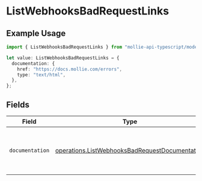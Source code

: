 # ListWebhooksBadRequestLinks

## Example Usage

```typescript
import { ListWebhooksBadRequestLinks } from "mollie-api-typescript/models/operations";

let value: ListWebhooksBadRequestLinks = {
  documentation: {
    href: "https://docs.mollie.com/errors",
    type: "text/html",
  },
};
```

## Fields

| Field                                                                                                            | Type                                                                                                             | Required                                                                                                         | Description                                                                                                      |
| ---------------------------------------------------------------------------------------------------------------- | ---------------------------------------------------------------------------------------------------------------- | ---------------------------------------------------------------------------------------------------------------- | ---------------------------------------------------------------------------------------------------------------- |
| `documentation`                                                                                                  | [operations.ListWebhooksBadRequestDocumentation](../../models/operations/listwebhooksbadrequestdocumentation.md) | :heavy_check_mark:                                                                                               | The URL to the generic Mollie API error handling guide.                                                          |